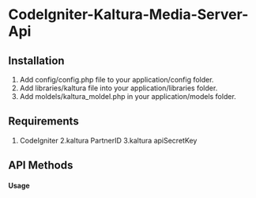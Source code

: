 CodeIgniter-Kaltura-Media-Server-Api
====================
Installation
------------
1. Add config/config.php file to your application/config folder.
2. Add libraries/kaltura file into your application/libraries folder.
3. Add moldels/kaltura_moldel.php in your application/models folder.

Requirements
------------
1. CodeIgniter
2.kaltura PartnerID
3.kaltura apiSecretKey

API Methods
-----------

#### Usage 

